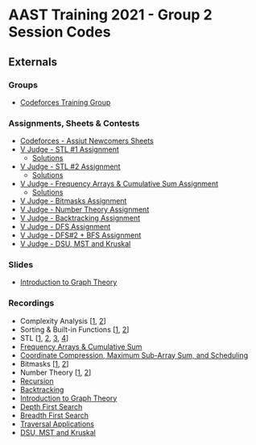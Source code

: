 # AAST Training 2021 - Group 2 Session Codes

## Externals

### Groups

- [Codeforces Training Group](https://codeforces.com/group/NyeqaAF1Zx/blog)

### Assignments, Sheets & Contests

- [Codeforces - Assiut Newcomers Sheets](https://codeforces.com/group/MWSDmqGsZm/contests)
- [V Judge - STL #1 Assignment](https://vjudge.net/contest/426577)
  - [Solutions](https://github.com/Muhammad-Magdi/aast-training-2021/tree/main/assignment-stl-1)
- [V Judge - STL #2 Assignment](https://vjudge.net/contest/428262)
  - [Solutions](https://github.com/Muhammad-Magdi/aast-training-2021/tree/main/assignment-stl-2)
- [V Judge - Frequency Arrays & Cumulative Sum Assignment](https://vjudge.net/contest/429236)
  - [Solutions](https://github.com/Muhammad-Magdi/aast-training-2021/tree/main/assignment-freq)
- [V Judge - Bitmasks Assignment](https://vjudge.net/contest/439955)
- [V Judge - Number Theory Assignment](https://vjudge.net/contest/441250)
- [V Judge - Backtracking Assignment](https://vjudge.net/contest/442432)
- [V Judge - DFS Assignment](https://vjudge.net/contest/446288)
- [V Judge - DFS#2 + BFS Assignment](https://vjudge.net/contest/447938)
- [V Judge - DSU, MST and Kruskal](https://vjudge.net/contest/449813)

### Slides

- [Introduction to Graph Theory](https://slides.com/muhammadmagdi/graph-intro)

### Recordings

- Complexity Analysis [[1](https://youtu.be/wEbdQeVwLlo), [2](https://youtu.be/o5zf5oVHtn0)]
- Sorting & Built-in Functions [[1](https://youtu.be/ANlDiMeyxSE), [2](https://youtu.be/MxpuXqNypBE)]
- STL [[1](https://youtu.be/Uh2hnrjO26o), [2](https://youtu.be/JdP77eojCpU), [3](https://youtu.be/u6WuKiOfLJo), [4](https://youtu.be/3sqOmhtH5SA)]
- [Frequency Arrays & Cumulative Sum](https://youtu.be/GXBdU5NReeg)
- [Coordinate Compression, Maximum Sub-Array Sum, and Scheduling](https://youtu.be/ZTnQSFRWf8w)
- Bitmasks [[1](https://youtu.be/Q4RA5N8xhh8), [2](https://youtu.be/t3W-zCx1OJ8)]
- Number Theory [[1](https://youtu.be/heRWrCIQFzQ), [2](https://youtu.be/j-7GfALqr-A)]
- [Recursion](https://youtu.be/BBENTqZTjzc)
- [Backtracking](https://youtu.be/B_dar92mGwQ)
- [Introduction to Graph Theory](https://youtu.be/pU5PDOmM1cw)
- [Depth First Search](https://youtu.be/8SaE3XfwJZg)
- [Breadth First Search](https://youtu.be/iJOB2lo39n0)
- [Traversal Applications](https://youtu.be/MUWWuGacWF4)
- [DSU, MST and Kruskal](https://youtu.be/7jqL6flohXE)
